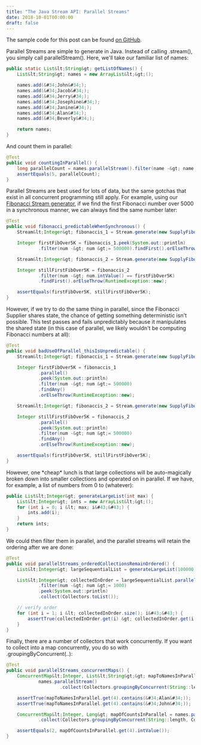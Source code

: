 ```yaml
---
title: "The Java Stream API: Parallel Streams"
date: 2018-10-01T00:00:00
draft: false
---
```


The sample code for this post can be found [on GitHub](https://github.com/nfisher23/java_stream_api_samples).

Parallel Streams are simple to generate in Java. Instead of calling .stream(), you simply call parallelStream(). Here, we&#39;ll take our familiar list of names:

``` java
public static List&lt;String&gt; getListOfNames() {
    List&lt;String&gt; names = new ArrayList&lt;&gt;();

    names.add(&#34;John&#34;);
    names.add(&#34;Jacob&#34;);
    names.add(&#34;Jerry&#34;);
    names.add(&#34;Josephine&#34;);
    names.add(&#34;Janine&#34;);
    names.add(&#34;Alan&#34;);
    names.add(&#34;Beverly&#34;);

    return names;
}

```

And count them in parallel:

``` java
@Test
public void countingInParallel() {
    long parallelCount = names.parallelStream().filter(name -&gt; name.startsWith(&#34;J&#34;)).count();
    assertEquals(5, parallelCount);
}

```

Parallel Streams are best used for lots of data, but the same gotchas that exist in all concurrent programming still apply. For example,
using our [Fibonacci Stream generator](https://nickolasfisher.com/blog/The-Java-Stream-API-Generating-Fibonacci-Numbers), if we find the first
Fibonacci number over 5000 in a synchronous manner, we can always find the same number later:

``` java
@Test
public void fibonacci_predictableWhenSynchronous() {
    Stream&lt;Integer&gt; fibonaccis_1 = Stream.generate(new SupplyFibonacci());

    Integer firstFibOver5K = fibonaccis_1.peek(System.out::println)
            .filter(num -&gt; num &gt;= 500000).findFirst().orElseThrow(RuntimeException::new);

    Stream&lt;Integer&gt; fibonaccis_2 = Stream.generate(new SupplyFibonacci());

    Integer stillFirstFibOver5K = fibonaccis_2
            .filter(num -&gt; num.intValue() == firstFibOver5K)
            .findFirst().orElseThrow(RuntimeException::new);

    assertEquals(firstFibOver5K, stillFirstFibOver5K);
}

```

However, if we try to do the same thing in parallel, since the Fibonacci Supplier shares state, the chance of getting something deterministic isn&#39;t possible. This test passes and fails unpredictably because it manipulates the shared state (in this case of parallel, we likely wouldn&#39;t be computing Fibonacci numbers at all):

``` java
@Test
public void badUseOfParallel_thisIsUnpredictable() {
    Stream&lt;Integer&gt; fibonaccis_1 = Stream.generate(new SupplyFibonacci());

    Integer firstFibOver5K = fibonaccis_1
            .parallel()
            .peek(System.out::println)
            .filter(num -&gt; num &gt;= 500000)
            .findAny()
            .orElseThrow(RuntimeException::new);

    Stream&lt;Integer&gt; fibonaccis_2 = Stream.generate(new SupplyFibonacci());

    Integer stillFirstFibOver5K = fibonaccis_2
            .parallel()
            .peek(System.out::println)
            .filter(num -&gt; num &gt;= 500000)
            .findAny()
            .orElseThrow(RuntimeException::new);

    assertEquals(firstFibOver5K, stillFirstFibOver5K);
}

```

However, one \*cheap\* lunch is that large collections will be auto-magically broken down into smaller collections and operated on in parallel. If we have, for example,
a list of numbers from 0 to (whatever):

``` java
public List&lt;Integer&gt; generateLargeList(int max) {
    List&lt;Integer&gt; ints = new ArrayList&lt;&gt;();
    for (int i = 0; i &lt; max; i&#43;&#43;) {
        ints.add(i);
    }
    return ints;
}

```

We could then filter them in parallel, and the parallel streams will retain the ordering after we are done:

``` java
@Test
public void parallelStreams_orderedCollectionsRemainOrdered() {
    List&lt;Integer&gt; largeSequentialList = generateLargeList(100000);

    List&lt;Integer&gt; collectedInOrder = largeSequentialList.parallelStream()
            .filter(num -&gt; num &gt;= 1000)
            .peek(System.out::println)
            .collect(Collectors.toList());

    // verify order
    for (int i = 1; i &lt; collectedInOrder.size(); i&#43;&#43;) {
        assertTrue(collectedInOrder.get(i) &gt; collectedInOrder.get(i - 1));
    }
}

```

Finally, there are a number of collectors that work concurrently. If you want to collect into a map concurrently, you do so with
.groupingByConcurrent(..):

``` java
@Test
public void parallelStreams_concurrentMaps() {
    ConcurrentMap&lt;Integer, List&lt;String&gt;&gt; mapToNamesInParallel =
            names.parallelStream()
                    .collect(Collectors.groupingByConcurrent(String::length));

    assertTrue(mapToNamesInParallel.get(4).contains(&#34;Alan&#34;));
    assertTrue(mapToNamesInParallel.get(4).contains(&#34;John&#34;));

    ConcurrentMap&lt;Integer, Long&gt; mapOfCountsInParallel = names.parallelStream()
            .collect(Collectors.groupingByConcurrent(String::length, Collectors.counting()));

    assertEquals(2, mapOfCountsInParallel.get(4).intValue());
}

```


